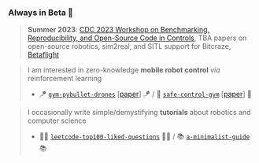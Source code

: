 ### Always in Beta 🧪

> **Summer 2023**: [CDC 2023 Workshop on Benchmarking, Reproducibility, and Open-Source Code in Controls](https://www.dynsyslab.org/cdc-2023-workshop-on-benchmarking-reproducibility-and-open-source-code-in-controls/), TBA papers on open-source robotics, sim2real, and SITL support for Bitcraze, [Betaflight](https://github.com/utiasDSL/gym-pybullet-drones/blob/main/gym_pybullet_drones/examples/beta.py)

> I am interested in zero-knowledge __mobile robot control__ _via_ reinforcement learning
> - 🪁 [`gym-pybullet-drones`](https://github.com/utiasDSL/gym-pybullet-drones) [[paper](https://arxiv.org/abs/2103.02142)] 🪁 / 🦺 [`safe-control-gym`](https://github.com/utiasDSL/safe-control-gym) [[paper](https://arxiv.org/abs/2109.06325)] 🦺
 
> I occasionally write simple/demystifying __tutorials__ about robotics and computer science
> - 🧑‍💻 [`leetcode-top100-liked-questions`](https://github.com/JacopoPan/leetcode-top100-liked-questions) 🧑‍💻 / 📚 [`a-minimalist-guide`](https://github.com/JacopoPan/a-minimalist-guide) 📚

<!--
**JacopoPan/JacopoPan** is a ✨ _special_ ✨ repository because its `README.md` (this file) appears on your GitHub profile.
> **Spring 2023**: read our ["Safe Learning in Robotics" review](https://arxiv.org/abs/2108.06266) and/or re-watch our [IROS 2022 sim2real competition](https://www.youtube.com/watch?v=-il6B1XeJkI)
-->
